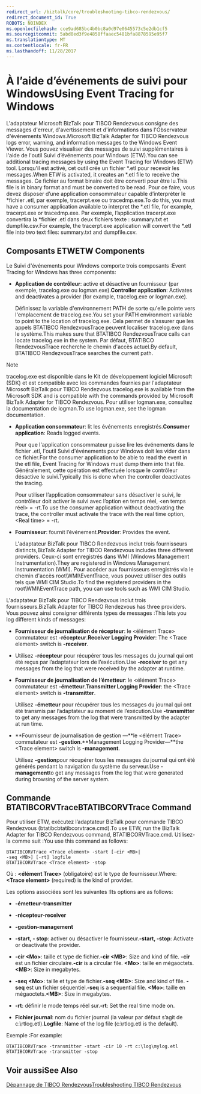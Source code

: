 ```yaml
---
redirect_url: /biztalk/core/troubleshooting-tibco-rendezvous/
redirect_document_id: True
ROBOTS: NOINDEX
ms.openlocfilehash: cce9ad685bc4b0bc8a0d97e0645573c5e2db1cf5
ms.sourcegitcommit: 5abd0ed3f9e4858ffaaec5481bfa8878595e95f7
ms.translationtype: MT
ms.contentlocale: fr-FR
ms.lasthandoff: 11/28/2017
---
```

# <a name="using-event-tracing-for-windows"></a><span data-ttu-id="a1004-101">À l’aide d’événements de suivi pour Windows</span><span class="sxs-lookup"><span data-stu-id="a1004-101">Using Event Tracing for Windows</span></span>
<span data-ttu-id="a1004-102">L'adaptateur Microsoft BizTalk pour TIBCO Rendezvous consigne des messages d'erreur, d'avertissement et d'informations dans l'Observateur d'événements Windows.</span><span class="sxs-lookup"><span data-stu-id="a1004-102">Microsoft BizTalk Adapter for TIBCO Rendezvous logs error, warning, and information messages to the Windows Event Viewer.</span></span> <span data-ttu-id="a1004-103">Vous pouvez visualiser des messages de suivi supplémentaires à l'aide de l'outil Suivi d’événements pour Windows (ETW).</span><span class="sxs-lookup"><span data-stu-id="a1004-103">You can see additional tracing messages by using the Event Tracing for Windows (ETW) tool.</span></span> <span data-ttu-id="a1004-104">Lorsqu'il est activé, cet outil crée un fichier *.etl pour recevoir les messages.</span><span class="sxs-lookup"><span data-stu-id="a1004-104">When ETW is activated, it creates an *.etl file to receive the messages.</span></span> <span data-ttu-id="a1004-105">Ce fichier au format binaire doit être converti pour être lu.</span><span class="sxs-lookup"><span data-stu-id="a1004-105">This file is in binary format and must be converted to be read.</span></span> <span data-ttu-id="a1004-106">Pour ce faire, vous devez disposer d’une application consommateur capable d’interpréter le \*fichier .etl, par exemple, tracerpt.exe ou tracedmp.exe.</span><span class="sxs-lookup"><span data-stu-id="a1004-106">To do this, you must have a consumer application available to interpret the \*.etl file, for example, tracerpt.exe or tracedmp.exe.</span></span> <span data-ttu-id="a1004-107">Par exemple, l’application tracerpt.exe convertira la \*fichier .etl dans deux fichiers texte : summary.txt et dumpfile.csv.</span><span class="sxs-lookup"><span data-stu-id="a1004-107">For example, the tracerpt.exe application will convert the \*.etl file into two text files: summary.txt and dumpfile.csv.</span></span>  
  
## <a name="etw-components"></a><span data-ttu-id="a1004-108">Composants ETW</span><span class="sxs-lookup"><span data-stu-id="a1004-108">ETW Components</span></span>  
 <span data-ttu-id="a1004-109">Le Suivi d'événements pour Windows comporte trois composants :</span><span class="sxs-lookup"><span data-stu-id="a1004-109">Event Tracing for Windows has three components:</span></span>  
  
-   <span data-ttu-id="a1004-110">**Application de contrôleur**: active et désactive un fournisseur (par exemple, tracelog.exe ou logman.exe).</span><span class="sxs-lookup"><span data-stu-id="a1004-110">**Controller application**: Activates and deactivates a provider (for example, tracelog.exe or logman.exe).</span></span>  
  
     <span data-ttu-id="a1004-111">Définissez la variable d'environnement PATH de sorte qu'elle pointe vers l'emplacement de tracelog.exe.</span><span class="sxs-lookup"><span data-stu-id="a1004-111">You set your PATH environment variable to point to the location of tracelog.exe.</span></span> <span data-ttu-id="a1004-112">Cela permet de s’assurer que les appels BTATIBCO RendezvousTrace peuvent localiser tracelog.exe dans le système.</span><span class="sxs-lookup"><span data-stu-id="a1004-112">This makes sure that BTATIBCO RendezvousTrace calls can locate tracelog.exe in the system.</span></span> <span data-ttu-id="a1004-113">Par défaut, BTATIBCO RendezvousTrace recherche le chemin d'accès actuel.</span><span class="sxs-lookup"><span data-stu-id="a1004-113">By default, BTATIBCO RendezvousTrace searches the current path.</span></span>  
  
> [!NOTE]
>  <span data-ttu-id="a1004-114">tracelog.exe est disponible dans le Kit de développement logiciel Microsoft (SDK) et est compatible avec les commandes fournies par l'adaptateur Microsoft BizTalk pour TIBCO Rendezvous.</span><span class="sxs-lookup"><span data-stu-id="a1004-114">tracelog.exe is available from the Microsoft SDK and is compatible with the commands provided by Microsoft BizTalk Adapter for TIBCO Rendezvous.</span></span> <span data-ttu-id="a1004-115">Pour utiliser logman.exe, consultez la documentation de logman.</span><span class="sxs-lookup"><span data-stu-id="a1004-115">To use logman.exe, see the logman documentation.</span></span>  
  
-   <span data-ttu-id="a1004-116">**Application consommateur**: lit les événements enregistrés.</span><span class="sxs-lookup"><span data-stu-id="a1004-116">**Consumer application**: Reads logged events.</span></span>  
  
     <span data-ttu-id="a1004-117">Pour que l'application consommateur puisse lire les événements dans le fichier .etl, l'outil Suivi d'événements pour Windows doit les vider dans ce fichier.</span><span class="sxs-lookup"><span data-stu-id="a1004-117">For the consumer application to be able to read the event in the etl file, Event Tracing for Windows must dump them into that file.</span></span> <span data-ttu-id="a1004-118">Généralement, cette opération est effectuée lorsque le contrôleur désactive le suivi.</span><span class="sxs-lookup"><span data-stu-id="a1004-118">Typically this is done when the controller deactivates the tracing.</span></span>  
  
     <span data-ttu-id="a1004-119">Pour utiliser l’application consommateur sans désactiver le suivi, le contrôleur doit activer le suivi avec l’option en temps réel, \<en temps réel\> = -rt.</span><span class="sxs-lookup"><span data-stu-id="a1004-119">To use the consumer application without deactivating the trace, the controller must activate the trace with the real time option, \<Real time\> = -rt.</span></span>  
  
-   <span data-ttu-id="a1004-120">**Fournisseur**: fournit l’événement.</span><span class="sxs-lookup"><span data-stu-id="a1004-120">**Provider**: Provides the event.</span></span>  
  
     <span data-ttu-id="a1004-121">L'adaptateur BizTalk pour TIBCO Rendezvous inclut trois fournisseurs distincts,</span><span class="sxs-lookup"><span data-stu-id="a1004-121">BizTalk Adapter for TIBCO Rendezvous includes three different providers.</span></span> <span data-ttu-id="a1004-122">Ceux-ci sont enregistrés dans WMI (Windows Management Instrumentation).</span><span class="sxs-lookup"><span data-stu-id="a1004-122">They are registered in Windows Management Instrumentation (WMI).</span></span> <span data-ttu-id="a1004-123">Pour accéder aux fournisseurs enregistrés via le chemin d'accès root\WMI\EventTrace, vous pouvez utiliser des outils tels que WMI CIM Studio.</span><span class="sxs-lookup"><span data-stu-id="a1004-123">To find the registered providers in the root\WMI\EventTrace path, you can use tools such as WMI CIM Studio.</span></span>  
  
 <span data-ttu-id="a1004-124">L'adaptateur BizTalk pour TIBCO Rendezvous inclut trois fournisseurs.</span><span class="sxs-lookup"><span data-stu-id="a1004-124">BizTalk Adapter for TIBCO Rendezvous has three providers.</span></span> <span data-ttu-id="a1004-125">Vous pouvez ainsi consigner différents types de messages :</span><span class="sxs-lookup"><span data-stu-id="a1004-125">This lets you log different kinds of messages:</span></span>  
  
-   <span data-ttu-id="a1004-126">**Fournisseur de journalisation de récepteur**: le \<élément Trace\> commutateur est **-récepteur**.</span><span class="sxs-lookup"><span data-stu-id="a1004-126">**Receiver Logging Provider**: The \<Trace element\> switch is **-receiver**.</span></span>  
  
-   <span data-ttu-id="a1004-127">Utilisez **-récepteur** pour récupérer tous les messages du journal qui ont été reçus par l’adaptateur lors de l’exécution.</span><span class="sxs-lookup"><span data-stu-id="a1004-127">Use **-receiver** to get any messages from the log that were received by the adapter at runtime.</span></span>  
  
-   <span data-ttu-id="a1004-128">**Fournisseur de journalisation de l’émetteur**: le \<élément Trace\> commutateur est **-émetteur**.</span><span class="sxs-lookup"><span data-stu-id="a1004-128">**Transmitter Logging Provider**: the \<Trace element\> switch is **-transmitter**.</span></span>  
  
     <span data-ttu-id="a1004-129">Utilisez **-émetteur** pour récupérer tous les messages du journal qui ont été transmis par l’adaptateur au moment de l’exécution.</span><span class="sxs-lookup"><span data-stu-id="a1004-129">Use **-transmitter** to get any messages from the log that were transmitted by the adapter at run time.</span></span>  
  
-   <span data-ttu-id="a1004-130">**Fournisseur de journalisation de gestion —**le \<élément Trace\> commutateur est **-gestion**.</span><span class="sxs-lookup"><span data-stu-id="a1004-130">**Management Logging Provider—**the \<Trace element\> switch is **-management**.</span></span>  
  
     <span data-ttu-id="a1004-131">Utilisez **-gestion**pour récupérer tous les messages du journal qui ont été générés pendant la navigation du système du serveur.</span><span class="sxs-lookup"><span data-stu-id="a1004-131">Use **-management**to get any messages from the log that were generated during browsing of the server system.</span></span>  
  
## <a name="btatibcorvtrace-command"></a><span data-ttu-id="a1004-132">Commande BTATIBCORVTrace</span><span class="sxs-lookup"><span data-stu-id="a1004-132">BTATIBCORVTrace Command</span></span>  
 <span data-ttu-id="a1004-133">Pour utiliser ETW, exécutez l’adaptateur BizTalk pour commande TIBCO Rendezvous (btatibcbtatibcorvtrace.cmd).</span><span class="sxs-lookup"><span data-stu-id="a1004-133">To use ETW, run the BizTalk Adapter for TIBCO Rendezvous command, BTATIBCORVTrace.cmd.</span></span> <span data-ttu-id="a1004-134">Utilisez-la comme suit :</span><span class="sxs-lookup"><span data-stu-id="a1004-134">You use this command as follows:</span></span>  
  
```  
BTATIBCORVTrace <Trace element> -start [-cir <MB>|   
-seq <MB>] [-rt] logfile  
BTATIBCORVTrace <Trace element> -stop  
```  
  
 <span data-ttu-id="a1004-135">Où :  **\<élément Trace\>**  (obligatoire) est le type de fournisseur.</span><span class="sxs-lookup"><span data-stu-id="a1004-135">Where: **\<Trace element\>** (required) is the kind of provider.</span></span>  
  
 <span data-ttu-id="a1004-136">Les options associées sont les suivantes :</span><span class="sxs-lookup"><span data-stu-id="a1004-136">Its options are as follows:</span></span>  
  
-   <span data-ttu-id="a1004-137">**-émetteur**</span><span class="sxs-lookup"><span data-stu-id="a1004-137">**-transmitter**</span></span>  
  
-   <span data-ttu-id="a1004-138">**-récepteur**</span><span class="sxs-lookup"><span data-stu-id="a1004-138">**-receiver**</span></span>  
  
-   <span data-ttu-id="a1004-139">**-gestion**</span><span class="sxs-lookup"><span data-stu-id="a1004-139">**-management**</span></span>  
  
-   <span data-ttu-id="a1004-140">**-start, - stop**: activer ou désactiver le fournisseur.</span><span class="sxs-lookup"><span data-stu-id="a1004-140">**-start, -stop**: Activate or deactivate the provider.</span></span>  
  
-   <span data-ttu-id="a1004-141">**-cir \<Mo\>**: taille et type de fichier.</span><span class="sxs-lookup"><span data-stu-id="a1004-141">**-cir \<MB\>**: Size and kind of file.</span></span> <span data-ttu-id="a1004-142">**-cir** est un fichier circulaire.</span><span class="sxs-lookup"><span data-stu-id="a1004-142">**-cir** is a circular file.</span></span> <span data-ttu-id="a1004-143">**\<Mo\>**: taille en mégaoctets.</span><span class="sxs-lookup"><span data-stu-id="a1004-143">**\<MB\>**: Size in megabytes.</span></span>  
  
-   <span data-ttu-id="a1004-144">**-seq \<Mo\>**: taille et type de fichier.</span><span class="sxs-lookup"><span data-stu-id="a1004-144">**-seq \<MB\>**: Size and kind of file.</span></span> <span data-ttu-id="a1004-145">**-seq** est un fichier séquentiel.</span><span class="sxs-lookup"><span data-stu-id="a1004-145">**-seq** is a sequential file.</span></span> <span data-ttu-id="a1004-146">**\<Mo\>**: taille en mégaoctets.</span><span class="sxs-lookup"><span data-stu-id="a1004-146">**\<MB\>**: Size in megabytes.</span></span>  
  
-   <span data-ttu-id="a1004-147">**-rt**: définir le mode temps réel sur.</span><span class="sxs-lookup"><span data-stu-id="a1004-147">**-rt**: Set the real time mode on.</span></span>  
  
-   <span data-ttu-id="a1004-148">**Fichier journal**: nom du fichier journal (la valeur par défaut s’agit de c:\rtlog.etl).</span><span class="sxs-lookup"><span data-stu-id="a1004-148">**Logfile**: Name of the log file (c:\rtlog.etl is the default).</span></span>  
  
 <span data-ttu-id="a1004-149">Exemple :</span><span class="sxs-lookup"><span data-stu-id="a1004-149">For example:</span></span>  
  
```  
BTATIBCORVTrace -transmitter -start -cir 10 -rt c:\log\mylog.etl  
BTATIBCORVTrace -transmitter -stop  
```  
  
## <a name="see-also"></a><span data-ttu-id="a1004-150">Voir aussi</span><span class="sxs-lookup"><span data-stu-id="a1004-150">See Also</span></span>  
 [<span data-ttu-id="a1004-151">Dépannage de TIBCO Rendezvous</span><span class="sxs-lookup"><span data-stu-id="a1004-151">Troubleshooting TIBCO Rendezvous</span></span>](../core/troubleshooting-tibco-rendezvous.md)